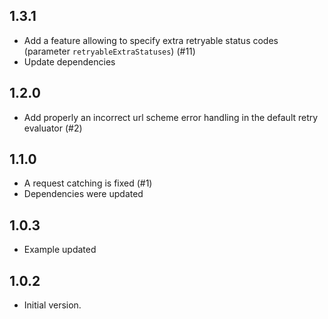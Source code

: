## 1.3.1
- Add a feature allowing to specify extra retryable status codes (parameter `retryableExtraStatuses`) (#11)
- Update dependencies

## 1.2.0

- Add properly an incorrect url scheme error handling in the default  retry evaluator (#2)

## 1.1.0

- A request catching is fixed (#1)
- Dependencies were updated

## 1.0.3

- Example updated

## 1.0.2

- Initial version.
